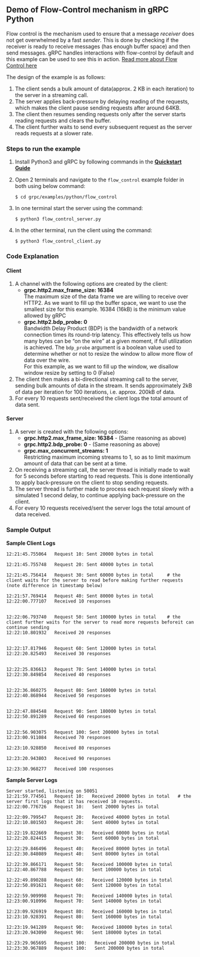 ## Demo of Flow-Control mechanism in gRPC Python
Flow control is the mechanism used to ensure that a message *receiver* does not get overwhelmed by a fast *sender*. This is done by checking if the receiver is ready to receive messages (has enough buffer space) and then send messages. gRPC handles interactions with flow-control by default and this example can be used to see this in action. [Read more about Flow Control here](https://grpc.io/docs/guides/flow-control/)

The design of the example is as follows:

1. The client sends a bulk amount of data(approx. 2 KB in each iteration) to the server in a streaming call.
2. The server applies back-pressure by delaying reading of the requests, which makes the client pause sending requests after around 64KB.
3. The client then resumes sending requests only after the server starts reading requests and clears the buffer.
4. The client further waits to send every subsequent request as the server reads requests at a slower rate.

### Steps to run the example
1. Install Python3 and gRPC by following commands in the [**Quickstart Guide**](https://grpc.io/docs/languages/python/quickstart/)
2. Open 2 terminals and navigate to the `flow_control` example folder in both using below command:
    ```
    $ cd grpc/examples/python/flow_control
    ```

3. In one terminal start the server using the command:
    ```
    $ python3 flow_control_server.py
    ``` 
4. In the other terminal, run the client using the command:
    ```
    $ python3 flow_control_client.py
    ```

### Code Explanation
#### Client
1. A channel with the following options are created by the client:
    * **grpc.http2.max_frame_size: 16384** 
        <br>The maximum size of the data frame we are willing to receive over HTTP2. As we want to fill up the buffer space, we want to use the smallest size for this example. 16384 (16kB) is the minimum value allowed by gRPC
    * **grpc.http2.bdp_probe: 0**
        <br>Bandwidth Delay Product (BDP) is the bandwidth of a network connection times its round-trip latency. This effectively tells us how many bytes can be “on the wire” at a given moment, if full utilization is achieved. The `bdp_probe` argument is a boolean value used to determine whether or not to resize the window to allow more flow of data over the wire.
        <br>For this example, as we want to fill up the window, we disallow window resize by setting to 0 (False)
2. The client then makes a bi-directional streaming call to the server, sending bulk amounts of data in the stream. It sends approximately 2kB of data per iteration for 100 iterations, i.e. approx. 200kB of data.
3. For every 10 requests sent/received the client logs the total amount of data sent.

#### Server
1. A server is created with the following options:
    * **grpc.http2.max_frame_size: 16384** - (Same reasoning as above)
    * **grpc.http2.bdp_probe: 0** - (Same reasoning as above)
    * **grpc.max_concurrent_streams: 1**
        <br>Restricting maximum incoming streams to 1, so as to limit maximum amount of data that can be sent at a time.
2. On receiving a streaming call, the server thread is initially made to wait for 5 seconds before starting to read requests. This is done intentionally to apply back-pressure on the client to stop sending requests.
3. The server thread is further made to process each request slowly with a simulated 1 second delay, to continue applying back-pressure on the client.
4. For every 10 requests received/sent the server logs the total amount of data received.

### Sample Output
**Sample Client Logs**
```
12:21:45.755064   Request 10: Sent 20000 bytes in total

12:21:45.755748   Request 20: Sent 40000 bytes in total

12:21:45.756414   Request 30: Sent 60000 bytes in total     # the client waits for the server to read before making further requests (note difference in timestamp below)

12:21:57.769414   Request 40: Sent 80000 bytes in total
12:22:00.777107   Received 10 responses


12:22:06.793740   Request 50: Sent 100000 bytes in total    # the client further waits for the server to read more requests beforeit can continue sending 
12:22:10.801932   Received 20 responses


12:22:17.817946   Request 60: Sent 120000 bytes in total
12:22:20.825493   Received 30 responses


12:22:25.836613   Request 70: Sent 140000 bytes in total
12:22:30.849854   Received 40 responses


12:22:36.860275   Request 80: Sent 160000 bytes in total
12:22:40.868944   Received 50 responses


12:22:47.884548   Request 90: Sent 180000 bytes in total
12:22:50.891289   Received 60 responses


12:22:56.903075   Request 100: Sent 200000 bytes in total
12:23:00.911084   Received 70 responses

12:23:10.928850   Received 80 responses

12:23:20.943803   Received 90 responses

12:23:30.968277   Received 100 responses
```

**Sample Server Logs**
```
Server started, listening on 50051
12:21:59.774561   Request 10:   Received 20000 bytes in total   # the server first logs that it has received 10 requests.
12:22:00.776726   Request 10:   Sent 20000 bytes in total

12:22:09.799547   Request 20:   Received 40000 bytes in total
12:22:10.801503   Request 20:   Sent 40000 bytes in total

12:22:19.822669   Request 30:   Received 60000 bytes in total
12:22:20.824415   Request 30:   Sent 60000 bytes in total

12:22:29.846496   Request 40:   Received 80000 bytes in total
12:22:30.848089   Request 40:   Sent 80000 bytes in total

12:22:39.866171   Request 50:   Received 100000 bytes in total
12:22:40.867788   Request 50:   Sent 100000 bytes in total

12:22:49.890288   Request 60:   Received 120000 bytes in total
12:22:50.891621   Request 60:   Sent 120000 bytes in total

12:22:59.909998   Request 70:   Received 140000 bytes in total
12:23:00.910996   Request 70:   Sent 140000 bytes in total

12:23:09.926919   Request 80:   Received 160000 bytes in total
12:23:10.928391   Request 80:   Sent 160000 bytes in total

12:23:19.941289   Request 90:   Received 180000 bytes in total
12:23:20.943090   Request 90:   Sent 180000 bytes in total

12:23:29.965695   Request 100:   Received 200000 bytes in total
12:23:30.967889   Request 100:   Sent 200000 bytes in total
```
